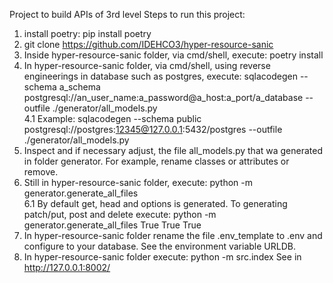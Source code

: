 
Project to build APIs of 3rd level
Steps to run this project:

1. install poetry: pip install poetry
2. git clone https://github.com/IDEHCO3/hyper-resource-sanic
3. Inside hyper-resource-sanic folder, via cmd/shell, execute: poetry install
4. In hyper-resource-sanic folder, via cmd/shell, using reverse engineerings in database such as postgres, execute: sqlacodegen --schema a_schema postgresql://an_user_name:a_password@a_host:a_port/a_database --outfile ./generator/all_models.py <br>
   4.1 Example: sqlacodegen --schema public postgresql://postgres:12345@127.0.0.1:5432/postgres --outfile ./generator/all_models.py
5. Inspect and if necessary adjust, the file all_models.py that wa generated in folder generator. For example, rename classes or attributes or remove.
6. Still in hyper-resource-sanic folder, execute:
   python -m generator.generate_all_files <br>
   6.1 By default get, head and options is generated. To generating patch/put, post and delete execute: python -m generator.generate_all_files  True True True
7. In hyper-resource-sanic folder rename the file .env_template to .env and configure to your database. See the environment variable URLDB.
8. In hyper-resource-sanic folder execute: python -m src.index
   See in http://127.0.0.1:8002/
